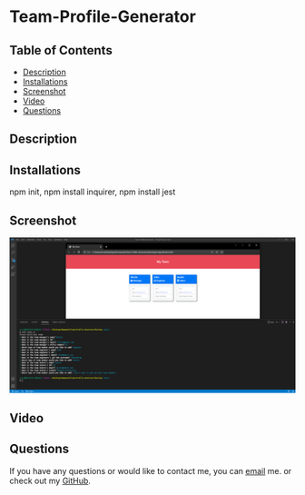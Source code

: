 # Team-Profile-Generator

## Table of Contents
  - [Description](#Description)
  - [Installations](#Installations)
  - [Screenshot](#Screenshot)
  - [Video](#Video)
  - [Questions](#Questions)

## Description
  

## Installations
  npm init, npm install inquirer, npm install jest

## Screenshot
  ![](https://github.com/NicoleWrz/Team-Profile-Generator/blob/ff660e91c97a154e502ea6e8ce288e066c359037/Develop/images/screenshot.png)
  
## Video



## Questions 
  If you have any questions or would like to contact me, you can [email](mailto:nicolewrz@gmail.com) me. 
  or check out my [GitHub](https://github.com/NicoleWrz).
